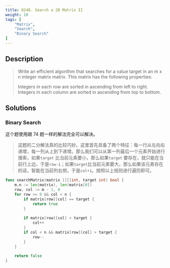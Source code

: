 ```yaml
---
title: 0240. Search a 2D Matrix II
weight: 10
tags: [
	"Matrix",
	"Search",
	"Binary Search"
]
---
```

## Description
> Write an efficient algorithm that searches for a value target in an m x n integer matrix matrix. This matrix has the following properties:
> 
> Integers in each row are sorted in ascending from left to right.
> Integers in each column are sorted in ascending from top to bottom.


## Solutions

### Binary Search
这个题使用跟 74 题一样的解法完全可以解决。
> 这题的二分解法真的比较巧妙。这里首先具备了两个特征：每一行从左向右递增，每一列从上到下递增。那么我们可以从第一列最后一个元素开始进行搜索，如果`target` 比当前元素要小，那么如果`target` 要存在，就只能在当前行上边，于是`row-1`；如果`target`比当前元素要大，那么如果该元素存在的话，智能在当前列右侧，于是`col+1`。按照以上规则进行遍历即可。
```go
func searchMatrix(matrix [][]int, target int) bool {
    m,n := len(matrix), len(matrix[0])   
    row, col := m - 1, 0
    for row >= 0 && col < n {
        if matrix[row][col] == target {
            return true
        }
        
        if matrix[row][col] < target {
            col++
        }
        if col < n && matrix[row][col] > target {
            row--
        }
    }
    
    return false
}
```
